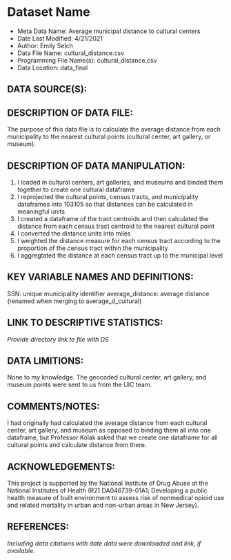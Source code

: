 
# Dataset Name # 

- Meta Data Name: Average municipal distance to cultural centers
- Date Last Modified: 4/21/2021
- Author: Emily Selch 
- Data File Name: cultural_distance.csv
- Programming File Name(s): cultural_distance.csv
- Data Location: data_final

## DATA SOURCE(S):

## DESCRIPTION OF DATA FILE: 
The purpose of this data file is to calculate the average distance from each municipality to the nearest cultural points (cultural center, art gallery, or museum).

## DESCRIPTION OF DATA MANIPULATION:
1) I loaded in cultural centers, art galleries, and museums and binded them together to create one cultural dataframe
3) I reprojected the cultural points, census tracts, and municipality dataframes into 103105 so that distances can be calculated in meaningful units
4) I created a dataframe of the tract centroids and then calculated the distance from each census tract centroid to the nearest cultural point
5) I converted the distance units into miles
6) I weighted the distance measure for each census tract according to the proportion of the census tract within the municipality
7) I aggregtated the distance at each census tract up to the municipal level

## KEY VARIABLE NAMES AND DEFINITIONS:
SSN: unique municipality identifier
average_distance: average distance (renamed when merging to average_d_cultural)

## LINK TO DESCRIPTIVE STATISTICS:
*Provide directory link to file with DS*

## DATA LIMITIONS:
None to my knowledge. The geocoded cultural center, art gallery, and museum points were sent to us from the UIC team. 

## COMMENTS/NOTES:  
I had originally had calculated the average distance from each cultural center, art gallery, and museum as opposed to binding them all into one dataframe, 
but Professor Kolak asked that we create one dataframe for all cultural points and calculate distance from there. 

## ACKNOWLEDGEMENTS:  
This project is supported by the National Institute of Drug Abuse at the National Institutes of Health (R21 DA046739-01A1; Developing a public health measure of built environment to assess risk of nonmedical opioid use and related mortality in urban and non-urban areas in New Jersey). 

## REFERENCES:
*Including data citations with date data were downloaded and link, if available.*

